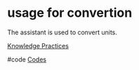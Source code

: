 # usage for convertion
The assistant is used to convert units.

[Knowledge Practices](output/themes/Knowledge%20Practices.md)

#code [Codes](output/codes/Codes.md)